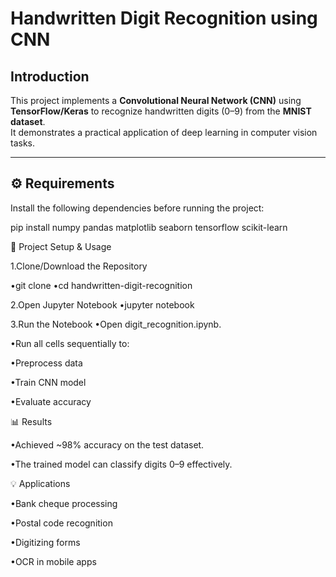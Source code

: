 #  Handwritten Digit Recognition using CNN  

##  Introduction  
This project implements a **Convolutional Neural Network (CNN)** using **TensorFlow/Keras** to recognize handwritten digits (0–9) from the **MNIST dataset**.  
It demonstrates a practical application of deep learning in computer vision tasks.  

---

## ⚙ Requirements  

Install the following dependencies before running the project:  


pip install numpy pandas matplotlib seaborn tensorflow scikit-learn


🚀 Project Setup & Usage

1.Clone/Download the Repository

•git clone <your-repo-link>
•cd handwritten-digit-recognition


2.Open Jupyter Notebook
•jupyter notebook


3.Run the Notebook
•Open digit_recognition.ipynb.

•Run all cells sequentially to:

•Preprocess data

•Train CNN model

•Evaluate accuracy

📊 Results

•Achieved ~98% accuracy on the test dataset.

•The trained model can classify digits 0–9 effectively.

💡 Applications

•Bank cheque processing

•Postal code recognition

•Digitizing forms

•OCR in mobile apps
